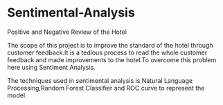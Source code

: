 # Sentimental-Analysis
Positive and Negative Review of the Hotel

The scope of this project is to improve the standard of the hotel through customer feedback.It is a tedious process to read the whole customer feedback and made improvements to the hotel.To overcome this problem here using Sentiment Analysis.

The techniques used in sentimental analysis is Natural Language Processing,Random Forest Classifier and ROC curve to represent the model.
